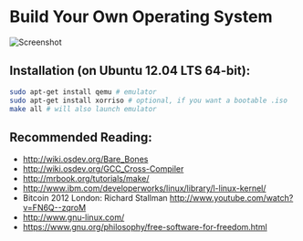 # Build Your Own Operating System

![Screenshot](https://raw.github.com/mikesmullin/OperatingSystem/master/doc/screenshot.gif)

## Installation (on Ubuntu 12.04 LTS 64-bit):

```bash
sudo apt-get install qemu # emulator
sudo apt-get install xorriso # optional, if you want a bootable .iso
make all # will also launch emulator
```

## Recommended Reading:
* http://wiki.osdev.org/Bare_Bones
* http://wiki.osdev.org/GCC_Cross-Compiler
* http://mrbook.org/tutorials/make/
* http://www.ibm.com/developerworks/linux/library/l-linux-kernel/
* Bitcoin 2012 London: Richard Stallman http://www.youtube.com/watch?v=FN6Q--zqroM
* http://www.gnu-linux.com/
* https://www.gnu.org/philosophy/free-software-for-freedom.html
